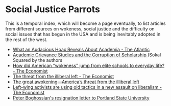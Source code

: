 # Social Justice Parrots
This is a temporal index, which will become a page eventually, to list articles from different sources on wokeness, social justice and the difficulty on social issues that has begun in the USA and is being inevitably adopted in the rest of the west.

- [What an Audacious Hoax Reveals About Academia - The Atlantic](https://www.theatlantic.com/ideas/archive/2018/10/new-sokal-hoax/572212/#Cx)
- [Academic Grievance Studies and the Corruption of Scholarship
](https://areomagazine.com/2018/10/02/academic-grievance-studies-and-the-corruption-of-scholarship/) (Sokal Squared by the authors
- [How did American “wokeness” jump from elite schools to everyday life? - The Economist](https://web.archive.org/web/20211008043743/https://www.economist.com/briefing/2021/09/04/how-did-american-wokeness-jump-from-elite-schools-to-everyday-life)
- [The threat from the illiberal left - The Economist](/web/20211008044010/https://www.economist.com/leaders/2021/09/04/the-threat-from-the-illiberal-left)
- [The great awokening—America’s threat from the illiberal left](https://open.spotify.com/episode/79T8A7IHDZt3TdivJw4Dgl?si=4vmnpGaATsehKTxwfXxDGQ&dl_branch=1)
- [Left-wing activists are using old tactics in a new assault on liberalism - The Economist](https://web.archive.org/web/20211008044401/https://www.economist.com/briefing/2021/09/04/left-wing-activists-are-using-old-tactics-in-a-new-assault-on-liberalism)
- [Peter Boghossian's resignation letter to Portland State University](https://bariweiss.substack.com/p/my-university-sacrificed-ideas-for)
